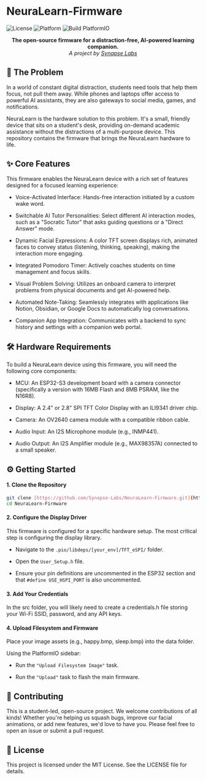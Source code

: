 # NeuraLearn-Firmware

<p>
<img alt="License" src="https://img.shields.io/badge/license-MIT-blue">
<img alt="Platform" src=https://img.shields.io/badge/platform-ESP32--S3-orange">
  <img alt="Build PlatformIO" src="https://github.com/ScholaMates/NeuraLearn-Firmware/actions/workflows/Build.yml/badge.svg">
</p>

<p align="center">
  <strong>The open-source firmware for a distraction-free, AI-powered learning companion.</strong><br>
  <em>A project by <a href="https://github.com/Synapse-Labs">Synapse Labs</a></em>
</p>


## 🚀 The Problem
In a world of constant digital distraction, students need tools that help them focus, not pull them away. While phones and laptops offer access to powerful AI assistants, they are also gateways to social media, games, and notifications.

NeuraLearn is the hardware solution to this problem. It's a small, friendly device that sits on a student's desk, providing on-demand academic assistance without the distractions of a multi-purpose device. This repository contains the firmware that brings the NeuraLearn hardware to life.

## ✨ Core Features
This firmware enables the NeuraLearn device with a rich set of features designed for a focused learning experience:

- Voice-Activated Interface: Hands-free interaction initiated by a custom wake word.

- Switchable AI Tutor Personalities: Select different AI interaction modes, such as a "Socratic Tutor" that asks guiding questions or a "Direct Answer" mode.

- Dynamic Facial Expressions: A color TFT screen displays rich, animated faces to convey status (listening, thinking, speaking), making the interaction more engaging.

- Integrated Pomodoro Timer: Actively coaches students on time management and focus skills.

- Visual Problem Solving: Utilizes an onboard camera to interpret problems from physical documents and get AI-powered help.

- Automated Note-Taking: Seamlessly integrates with applications like Notion, Obsidian, or Google Docs to automatically log conversations.

- Companion App Integration: Communicates with a backend to sync history and settings with a companion web portal.

## 🛠️ Hardware Requirements
To build a NeuraLearn device using this firmware, you will need the following core components:

- MCU: An ESP32-S3 development board with a camera connector (specifically a version with 16MB Flash and 8MB PSRAM, like the N16R8).

- Display: A 2.4" or 2.8" SPI TFT Color Display with an ILI9341 driver chip.

- Camera: An OV2640 camera module with a compatible ribbon cable.

- Audio Input: An I2S Microphone module (e.g., INMP441).

- Audio Output: An I2S Amplifier module (e.g., MAX98357A) connected to a small speaker.

## ⚙️ Getting Started

#### 1. Clone the Repository
```bash
git clone [https://github.com/Synapse-Labs/NeuraLearn-Firmware.git](https://github.com/Synapse-Labs/NeuraLearn-Firmware.git)
cd NeuraLearn-Firmware
```

#### 2. Configure the Display Driver
This firmware is configured for a specific hardware setup. The most critical step is configuring the display library.

- Navigate to the `.pio/libdeps/[your_env]/TFT_eSPI/` folder.

- Open the `User_Setup.h` file.

- Ensure your pin definitions are uncommented in the ESP32 section and that `#define USE_HSPI_PORT` is also uncommented.

#### 3. Add Your Credentials
In the src folder, you will likely need to create a credentials.h file storing your Wi-Fi SSID, password, and any API keys.

#### 4. Upload Filesystem and Firmware
Place your image assets (e.g., happy.bmp, sleep.bmp) into the data folder.

Using the PlatformIO sidebar:

- Run the `"Upload Filesystem Image"` task.

- Run the `"Upload"` task to flash the main firmware.

## 🤝 Contributing
This is a student-led, open-source project. We welcome contributions of all kinds! Whether you're helping us squash bugs, improve our facial animations, or add new features, we'd love to have you. Please feel free to open an issue or submit a pull request.

## 📜 License
This project is licensed under the MIT License. See the LICENSE file for details.
